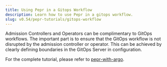 ```yaml
---
title: Using Pepr in a Gitops Workflow
description: Learn how to use Pepr in a gitops workflow.
slug: v0.54/pepr-tutorials/gitops-workflow
---
```



Admission Controllers and Operators can be complimentary to GitOps workflows. The important part is to ensure that the GitOps workflow is not disrupted by the admission controller or operator. This can be achieved by clearly defining boundaries in the GitOps Server in configuration.

For the complete tutorial, please refer to [pepr-with-argo](https://github.com/defenseunicorns-labs/pepr-with-argo).